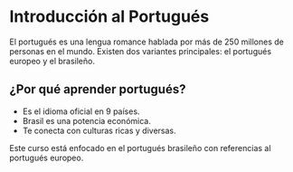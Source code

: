 # Introducción al Portugués

El portugués es una lengua romance hablada por más de 250 millones de personas en el mundo. Existen dos variantes principales: el portugués europeo y el brasileño.

## ¿Por qué aprender portugués?
- Es el idioma oficial en 9 países.
- Brasil es una potencia económica.
- Te conecta con culturas ricas y diversas.

Este curso está enfocado en el portugués brasileño con referencias al portugués europeo.
